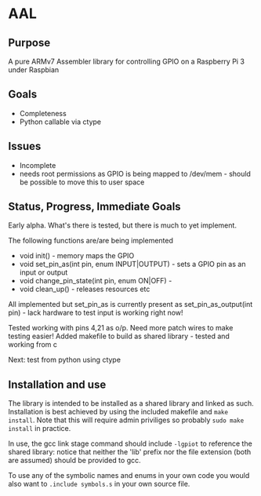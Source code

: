 # AAL
## Purpose
A pure ARMv7 Assembler library for controlling GPIO on a Raspberry Pi 3 under Raspbian
## Goals
+ Completeness
+ Python callable via ctype

## Issues
+ Incomplete
+ needs root permissions as GPIO is being mapped to /dev/mem - should be possible to move this to user space

## Status, Progress, Immediate Goals
Early alpha. What's there is tested, but there is much to yet implement.

The following functions are/are being implemented
+ void init() - memory maps the GPIO
+ void set_pin_as(int pin, enum INPUT|OUTPUT) - sets a GPIO pin as an input or output
+ void change_pin_state(int pin, enum ON|OFF) -
+ void clean_up() - releases resources etc

All implemented but set_pin_as is currently present as set_pin_as_output(int pin) - lack hardware to test input is 
working right now!

Tested working with pins 4,21 as o/p. Need more patch wires to make testing easier!
Added makefile to build as shared library - tested and working from c

Next: test from python using ctype

## Installation and use
The library is intended to be installed as a shared library and linked as such. Installation is best achieved by using the included makefile and `make install`. Note that this will require admin priviliges so probably `sudo make install` in practice. 

In use, the gcc link stage command should include `-lgpiot` to reference the shared library: notice that neither the 'lib' prefix nor the file extension (both are assumed) should be provided to gcc. 

To use any of the symbolic names and enums in your own code you would also want to `.include symbols.s` in your own source file.
